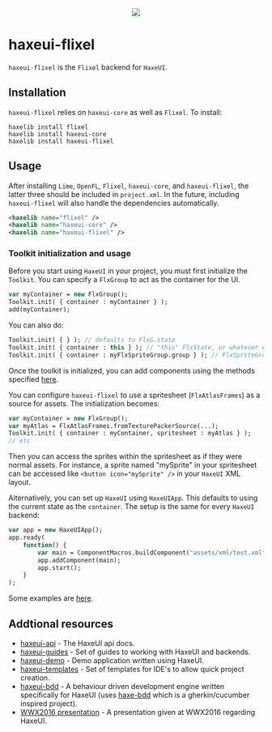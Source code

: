 <p align="center">
  <img src="http://haxeui.org/db/haxeui2-warning.png"/>
</p>

# haxeui-flixel
`haxeui-flixel` is the `Flixel` backend for `HaxeUI`.


## Installation
`haxeui-flixel` relies on `haxeui-core` as well as `Flixel`. To install:

```
haxelib install flixel
haxelib install haxeui-core
haxelib install haxeui-flixel
```

## Usage

After installing `Lime`, `OpenFL`, `Flixel`, `haxeui-core`, and `haxeui-flixel`, the latter three should be included in `project.xml`. In the future, including `haxeui-flixel` will also handle the dependencies automatically.

```xml
<haxelib name="flixel" />
<haxelib name="haxeui-core" />
<haxelib name="haxeui-flixel" />
```

### Toolkit initialization and usage
Before you start using `HaxeUI` in your project, you must first initialize the `Toolkit`. You can specify a `FlxGroup` to act as the container for the UI.

```haxe
var myContainer = new FlxGroup();
Toolkit.init( { container : myContainer } );
add(myContainer);
```

You can also do:
```haxe
Toolkit.init( { } ); // defaults to FlxG.state
Toolkit.init( { container : this } ); // "this" FlxState, or whatever else "this" is referring to (has to extend FlxGroup)
Toolkit.init( { container : myFlxSpriteGroup.group } ); // FlxSpriteGroup as the container
```

Once the toolkit is initialized, you can add components using the methods specified <a href="https://github.com/haxeui/haxeui-core#adding-components-using-haxe-code">here</a>.

You can configure `haxeui-flixel` to use a spritesheet (`FlxAtlasFrames`) as a source for assets. The initialization becomes:
```haxe
var myContainer = new FlxGroup();
var myAtlas = FlxAtlasFrames.fromTexturePackerSource(...);
Toolkit.init( { container : myContainer, spritesheet : myAtlas } );
// etc
```
Then you can access the sprites within the spritesheet as if they were normal assets. For instance, a sprite named "mySprite" in your spritesheet can be accessed like `<button icon="mySprite" />` in your `HaxeUI` XML layout.

Alternatively, you can set up `HaxeUI` using `HaxeUIApp`. This defaults to using the current state as the `container`. The setup is the same for every `HaxeUI` backend:

```haxe
var app = new HaxeUIApp();
app.ready(
	function() {
		var main = ComponentMacros.buildComponent("assets/xml/test.xml"); // whatever your XML layout path is
		app.addComponent(main);
		app.start();
	}
);
```

Some examples are [here](https://github.com/haxeui/component-examples).


## Addtional resources
* <a href="http://haxeui.github.io/haxeui-api/">haxeui-api</a> - The HaxeUI api docs.
* <a href="https://github.com/haxeui/haxeui-guides">haxeui-guides</a> - Set of guides to working with HaxeUI and backends.
* <a href="https://github.com/haxeui/haxeui-demo">haxeui-demo</a> - Demo application written using HaxeUI.
* <a href="https://github.com/haxeui/haxeui-templates">haxeui-templates</a> - Set of templates for IDE's to allow quick project creation.
* <a href="https://github.com/haxeui/haxeui-bdd">haxeui-bdd</a> - A behaviour driven development engine written specifically for HaxeUI (uses <a href="https://github.com/haxeui/haxe-bdd">haxe-bdd</a> which is a gherkin/cucumber inspired project).
* <a href="https://www.youtube.com/watch?v=L8J8qrR2VSg&feature=youtu.be">WWX2016 presentation</a> - A presentation given at WWX2016 regarding HaxeUI.

